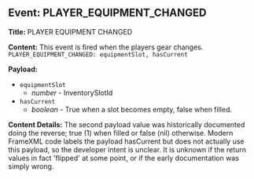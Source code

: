 ## Event: PLAYER_EQUIPMENT_CHANGED

**Title:** PLAYER EQUIPMENT CHANGED

**Content:**
This event is fired when the players gear changes.
`PLAYER_EQUIPMENT_CHANGED: equipmentSlot, hasCurrent`

**Payload:**
- `equipmentSlot`
  - *number* - InventorySlotId
- `hasCurrent`
  - *boolean* - True when a slot becomes empty, false when filled.

**Content Details:**
The second payload value was historically documented doing the reverse; true (1) when filled or false (nil) otherwise. 
Modern FrameXML code labels the payload hasCurrent but does not actually use this payload, so the developer intent is unclear.
It is unknown if the return values in fact 'flipped' at some point, or if the early documentation was simply wrong.